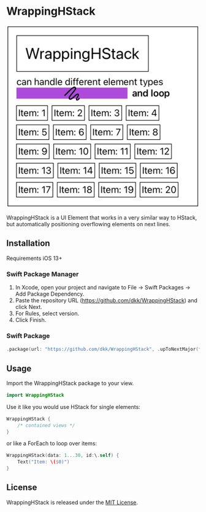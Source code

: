 # WrappingHStack

![Example](./example.png?raw=true)

WrappingHStack is a UI Element that works in a very similar way to HStack, but automatically positioning overflowing elements on next lines.

## Installation
Requirements iOS 13+

### Swift Package Manager 
1. In Xcode, open your project and navigate to File → Swift Packages → Add Package Dependency.
2. Paste the repository URL (https://github.com/dkk/WrappingHStack) and click Next.
3. For Rules, select version.
4. Click Finish.

### Swift Package
```swift
.package(url: "https://github.com/dkk/WrappingHStack", .upToNextMajor(from: "1.0.0"))
```
## Usage

Import the WrappingHStack package to your view.

```swift
import WrappingHStack
```

Use it like you would use HStack for single elements:
```swift
WrappingHStack {
    /* contained views */
}
```

or like a ForEach to loop over items:
```swift
WrappingHStack(data: 1...30, id:\.self) {
    Text("Item: \($0)")
}
```

## License

WrappingHStack is released under the [MIT License](LICENSE).

